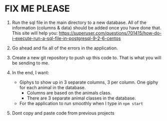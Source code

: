 # FIX ME PLEASE

1. Run the sql file in the main directory to a new database. All of the information (columns & data) should be added once you have done that. This site will help you: https://superuser.com/questions/701415/how-do-i-execute-run-a-sql-file-in-postgresql-9-2-6-centos

2. Go ahead and fix all of the errors in the application.

3. Create a new git repository to push up this code to. That is what you will be sending to me.

3. In the end, I want:
 	* Giphys to show up in 3 separate columns, 3 per column. One giphy for each animal in the database. 
 		* Columns are based on the animals class. 
 		* There are 3 separate animal classes in the database.
 	* For the application to run smoothly when I type in ```npm start```

4. Dont copy and paste code from previous projects